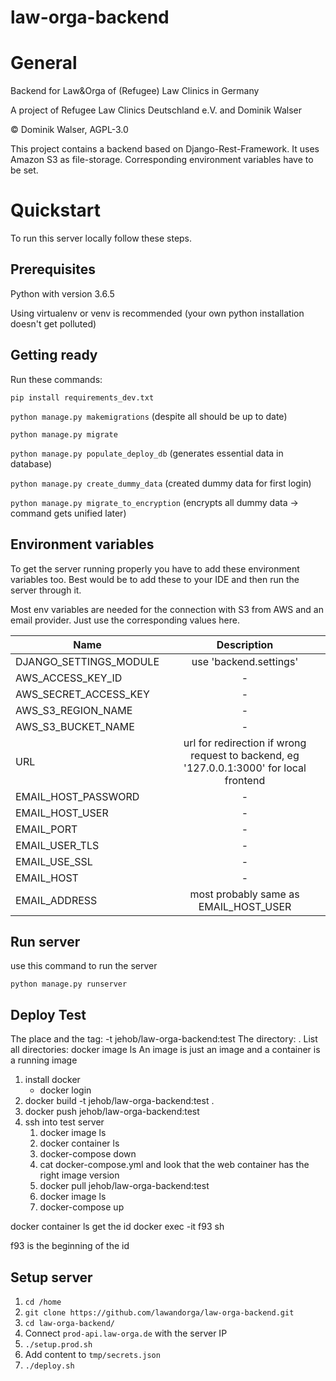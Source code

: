 # law-orga-backend

# General

Backend for Law&Orga of (Refugee) Law Clinics in Germany

A project of Refugee Law Clinics Deutschland e.V. and Dominik Walser

© Dominik Walser, AGPL-3.0


This project contains a backend based on Django-Rest-Framework. It uses Amazon S3 as file-storage.
Corresponding environment variables have to be set.

# Quickstart

To run this server locally follow these steps.

## Prerequisites

Python with version 3.6.5

Using virtualenv or venv is recommended (your own python installation doesn't get polluted)

## Getting ready
Run these commands:

`pip install requirements_dev.txt`

`python manage.py makemigrations` (despite all should be up to date)

`python manage.py migrate`

`python manage.py populate_deploy_db` (generates essential data in database)

`python manage.py create_dummy_data` (created dummy data for first login)

`python manage.py migrate_to_encryption` (encrypts all dummy data -> command gets unified later)


## Environment variables

To get the server running properly you have to add these environment variables too.
Best would be to add these to your IDE and then run the server through it.

Most env variables are needed for the connection with S3 from AWS and an email provider. Just use the corresponding values here.


| Name        | Description           |
| ------------- |:-------------:|
| DJANGO_SETTINGS_MODULE   | use 'backend.settings' |
| AWS_ACCESS_KEY_ID      |  -     |
| AWS_SECRET_ACCESS_KEY | -      |
| AWS_S3_REGION_NAME | -      |
| AWS_S3_BUCKET_NAME | -      |
| URL | url for redirection if wrong request to backend, eg '127.0.0.1:3000' for local frontend     |
| EMAIL_HOST_PASSWORD | -      |
| EMAIL_HOST_USER | -      |
| EMAIL_PORT | -      |
| EMAIL_USER_TLS | -      |
| EMAIL_USE_SSL | -      |
| EMAIL_HOST | -      |
| EMAIL_ADDRESS | most probably same as EMAIL_HOST_USER      |


## Run server

use this command to run the server

`python manage.py runserver`

## Deploy Test

The place and the tag: -t jehob/law-orga-backend:test
The directory: .
List all directories: docker image ls
An image is just an image and a container is a running image

1. install docker
   - docker login
2. docker build -t jehob/law-orga-backend:test .
3. docker push jehob/law-orga-backend:test
4. ssh into test server
    1. docker image ls
    2. docker container ls
    3. docker-compose down
    4. cat docker-compose.yml and look that the web container has the right image version
    5. docker pull jehob/law-orga-backend:test
    6. docker image ls   
    5. docker-compose up

docker container ls get the id
docker exec -it f93 sh

f93 is the beginning of the id


## Setup server
1. `cd /home`
2. `git clone https://github.com/lawandorga/law-orga-backend.git`
3. `cd law-orga-backend/`
4. Connect `prod-api.law-orga.de` with the server IP
5. `./setup.prod.sh`
6. Add content to `tmp/secrets.json`   
7. `./deploy.sh`





























